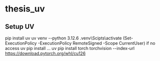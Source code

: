 # thesis_uv

## Setup UV
pip install uv
uv venv --python 3.12.6
.venv\Scipts\activate (Set-ExecutionPolicy -ExecutionPolicy RemoteSigned -Scope CurrentUser) if no access
uv pip install ...
uv pip install torch torchvision --index-url https://download.pytorch.org/whl/cu126